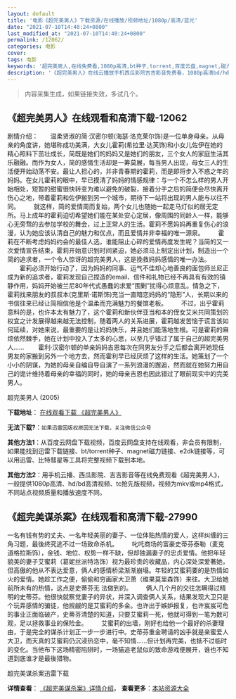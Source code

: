 ```yaml
---
layout: default
title: '电影《超完美男人》下载资源/在线播放/视频地址/1080p/高清/蓝光'
date: "2021-07-10T14:40:24+0800"
last_modified_at: "2021-07-10T14:40:24+0800"
permalink: /12062/
categories: 电影
cover:
tags: 电影
keywords: '超完美男人,在线免费看,1080p高清,bt种子,torrent,百度云盘,magnet,磁力链,迅雷下载资源'
description: '《超完美男人》在线云播放手机西瓜影院吉吉影音免费看，1080p高清bd/hd未删减完整版和tc抢先枪版，mkv/mp4格式，附带bt/torrent种子、magnet/磁力链、百度云盘、网盘资源迅雷下载链接'
---
```


>内容采集生成，如果链接失效，多试几个。


## 《超完美男人》在线观看和高清下载-12062

剧情介绍：　　温柔贤淑的简·汉密尔顿(海瑟·洛克莱尔饰)是一位单身母亲。从母亲的角度讲，她堪称成功美满，大女儿霍莉(希拉里·达芙饰)和小女儿佐伊在她的精心照料下茁壮成长，简既是她们的妈妈又是她们的朋友，三个女人的家庭生活其乐融融。而作为女人，简的感情生活却是一筹莫展，每当男人出现，母女三人的生活便开始动荡不安。最让人担心的，并非青春期的霍莉，而是即将步入不惑之年的妈妈。在女儿霍莉的眼中，早已摸清了妈妈的情感规律：与一个不怎么样的男人开始相处，短暂的甜蜜很快转变为难以避免的破裂，接着分手之后的简便会尽快离开伤心之地，带着霍莉和佐伊搬到另一个城市，期待下一站将出现的男人能与以往不同。 　　就这样，简的爱情周而复始，两个女儿也随她一起走马灯似的居无定所。马上成年的霍莉迫切希望她们能在某处安心定居，像周围的同龄人一样，能够心无旁骛的去参加学校的舞会，过上正常人的生活。霍莉不愿妈妈再重复伤心的浪漫，认为她应该认清自己的魅力和优点，而且爱情并非幸福的唯一源泉。 　　霍莉在不断考虑妈妈约会的最佳人选，谁能阻止心碎的爱情再度发生呢？当简的又一次爱情宣告结束，霍莉开始意识到时间紧迫，她必须马上制定出计划，制造出一个简的追求者，一个令人惊讶的超完美男人，这是挽救妈妈感情的唯一办法。 　　霍莉必须开始行动了，因为妈妈的同事、运气不佳却心地善良的面包师兰尼正成为新的追求者，霍莉发现自己捏造的email、信件和礼物已经不再具有有效的镇静作用，妈妈开始被兰尼80年代式愚蠢的求爱“围剿”扰得心烦意乱。情急之下，霍莉找来朋友的叔叔本(克里斯·诺斯饰)充当一直暗恋妈妈的“隐形”人，长期以来的书信往来已经让简相信他是个温柔而充满魅力的餐馆老板。 　　不过，出乎霍莉意料的是，也许本太有魅力了，这个霍莉和新伙伴亚当和本的侄女艾米共同策划的权宜之计发展得越来越无法控制，随着两人的关系进展，霍莉越发苦恼于谎言该如何延续，对她来说，最重要的是让妈妈快乐，并且她们能落地生根。可是霍莉的麻烦依然棘手，她在计划中投入了太多的心思，以至几乎错过了属于自己的超完美男人…… 　　霍利·汉密尔顿的单亲妈妈吉恩每次在同男友分手之后都会离开她现任男友的家搬到另外一个地方去，然而霍利早已经厌烦了这样的生活。她策划了一个小小的阴谋，为她的母亲自编自导自演了一系列浪漫的邂逅，然而就在她努力用自己的诡计维持着母亲的幸福的同时，她的母亲吉恩也因此错过了眼前现实中的完美男人。


超完美男人 (2005)

**下载地址**： [在线观看下载 《超完美男人》](https://www.btbtdy.me/btdy/dy7256.html) 


**无法下载?**：`如果迅雷因版权原因无法下载，关注微信公众号 `

**其他方法1**：从百度云网盘下载视频，百度云网盘支持在线观看，非会员有限制，如果能找到迅雷下载链接、bt/torrent种子、magnet磁力链接、e2dk链接等，可以用迅雷、比特彗星等工具将完整视频下载到本地。

**其他方法2**：用手机云播、西瓜影院、吉吉影音等在线免费观看《超完美男人》，一般提供1080p高清、hd/bd高清视频、tc抢先版视频，视频为mkv或mp4格式，不同站点视频质量和播放速度不同。


## 《超完美谋杀案》在线观看和高清下载-27990

一名有钱有势的丈夫、一名年轻美丽的妻子、一位体贴热情的爱人，这样纠缠的三角习题，最後终究逃不过一场致命杀机。 　　叱吒商场的富豪史蒂芬泰勒（麦克道格拉斯饰），金钱、地位、权势一样不缺，但却独漏妻子的忠贞爱情。他把年轻貌美的妻子艾蜜莉（葛妮丝派特洛饰）视为最珍贵的收藏品，内心深处深爱著她，但高傲的他从不表达爱意，俩人的感情桥梁渐渐崩塌。年轻的艾蜜莉要的是热情如火的爱情。她趁工作之便，偷偷和穷画家大卫萧（维果莫里森饰）来往。大卫给她前所未有的热情，这点是史蒂芬无 法做到的。 　　俩人几个月的交往怎瞒得过精明的史蒂芬。他很快就察觉妻子的异状，并深入调查俩人关系，结果发现大卫只是个玩弄感情的骗徒，他觊觎的是艾蜜莉的多金。也许出于嫉妒报复，也许岌岌可危的事业正面临破产，史蒂芬清楚的知道，只要艾蜜莉一死，他就可得到一笔为数可观，足以拯救事业的保险金。 　　艾蜜莉的出墙，刚好也给他一个最好的杀妻理由，于是完全的谋杀计划正一步一步进行中。史蒂芬重金聘请的凶手就是亲蜜爱人大卫，而天真的艾蜜莉仍沉浸热恋中，毫不知情......但计划再完美，也抵不过临时的变化。当他布下这场精密陷阱时，一场猫追老鼠似的致命游戏便展开，谁也不知道到底谁才是最後猎物。


超完美谋杀案迅雷下载

**详情查看**： [《超完美谋杀案》详情介绍](/movie/27990/)， **查看更多**：[本站资源大全](/movie/t/all/)

